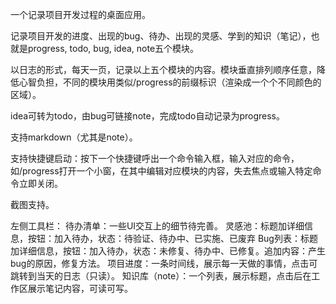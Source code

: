 一个记录项目开发过程的桌面应用。 

记录项目开发的进度、出现的bug、待办、出现的灵感、学到的知识（笔记），也就是progress, todo, bug, idea, note五个模块。 

以日志的形式，每天一页，记录以上五个模块的内容。模块垂直排列顺序任意，降低心智负担，不同的模块用类似/progress的前缀标识（渲染成一个个不同颜色的区域）。 

idea可转为todo，由bug可链接note，完成todo自动记录为progress。 

支持markdown（尤其是note）。

支持快捷键启动：按下一个快捷键呼出一个命令输入框，输入对应的命令，如/progress打开一个小窗，在其中编辑对应模块的内容，失去焦点或输入特定命令立即关闭。

截图支持。

左侧工具栏：
待办清单：一些UI交互上的细节待完善。
灵感池：标题加详细信息，按钮：加入待办，状态：待验证、待办中、已实施、已废弃
Bug列表：标题加详细信息，按钮：加入待办，状态：未修复、待办中、已修复。追加内容：产生bug的原因，修复方法。
项目进度：一条时间线，展示每一天做的事情，点击可跳转到当天的日志（只读）。
知识库（note）：一个列表，展示标题，点击后在工作区展示笔记内容，可读可写。
